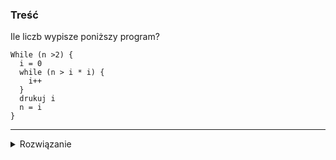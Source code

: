 ### Treść

Ile liczb wypisze poniższy program?

```
While (n >2) {
  i = 0
  while (n > i * i) {
    i++
  }
  drukuj i
  n = i
}
```
------
<details><summary>Rozwiązanie</summary>
<p>

  Zauważmy, że wewnętrzny while trwa logn razy, a po każdym obrocie zewnętrznego while n staje się równy i, czyli $\sqrt{n}$. Czyli mamy równanie rekurencyjne $T(n) = T(\sqrt{n}) + O(\sqrt{n}$. Z Master Theorem oraz z doświadczenia związanego z strukturą van Emde Boasa, wiemy że rozwiązanie tego równania to $\log { \log{n}}$
